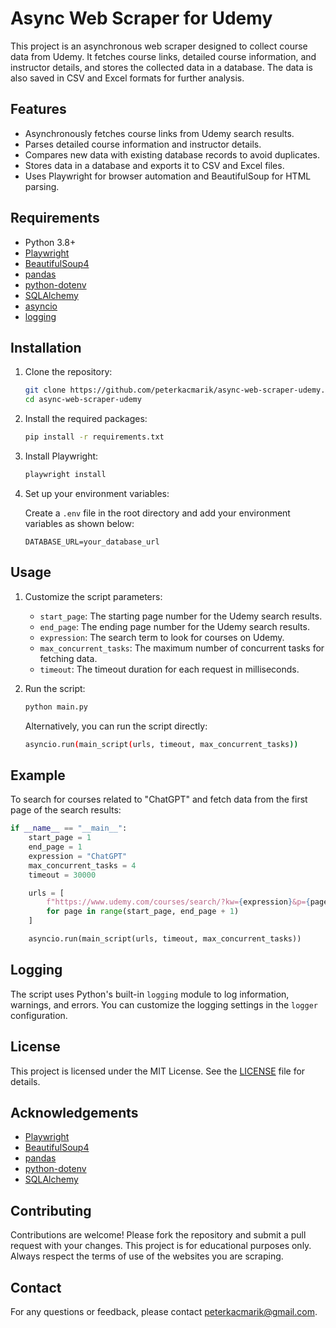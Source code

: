 
# Async Web Scraper for Udemy

This project is an asynchronous web scraper designed to collect course data from Udemy. It fetches course links, detailed course information, and instructor details, and stores the collected data in a database. The data is also saved in CSV and Excel formats for further analysis.

## Features

- Asynchronously fetches course links from Udemy search results.
- Parses detailed course information and instructor details.
- Compares new data with existing database records to avoid duplicates.
- Stores data in a database and exports it to CSV and Excel files.
- Uses Playwright for browser automation and BeautifulSoup for HTML parsing.

## Requirements

- Python 3.8+
- [Playwright](https://playwright.dev/python/docs/intro)
- [BeautifulSoup4](https://www.crummy.com/software/BeautifulSoup/bs4/doc/)
- [pandas](https://pandas.pydata.org/)
- [python-dotenv](https://pypi.org/project/python-dotenv/)
- [SQLAlchemy](https://www.sqlalchemy.org/)
- [asyncio](https://docs.python.org/3/library/asyncio.html)
- [logging](https://docs.python.org/3/library/logging.html)

## Installation

1. Clone the repository:

    ```bash
    git clone https://github.com/peterkacmarik/async-web-scraper-udemy.git
    cd async-web-scraper-udemy
    ```

2. Install the required packages:

    ```bash
    pip install -r requirements.txt
    ```

3. Install Playwright:

    ```bash
    playwright install
    ```

4. Set up your environment variables:

    Create a `.env` file in the root directory and add your environment variables as shown below:

    ```env
    DATABASE_URL=your_database_url
    ```

## Usage

1. Customize the script parameters:

    - `start_page`: The starting page number for the Udemy search results.
    - `end_page`: The ending page number for the Udemy search results.
    - `expression`: The search term to look for courses on Udemy.
    - `max_concurrent_tasks`: The maximum number of concurrent tasks for fetching data.
    - `timeout`: The timeout duration for each request in milliseconds.

2. Run the script:

    ```bash
    python main.py
    ```

    Alternatively, you can run the script directly:

    ```bash
    asyncio.run(main_script(urls, timeout, max_concurrent_tasks))
    ```

## Example

To search for courses related to "ChatGPT" and fetch data from the first page of the search results:

```python
if __name__ == "__main__":
    start_page = 1
    end_page = 1
    expression = "ChatGPT"
    max_concurrent_tasks = 4
    timeout = 30000

    urls = [
        f"https://www.udemy.com/courses/search/?kw={expression}&p={page}&q={expression}&src=sac"
        for page in range(start_page, end_page + 1)
    ]

    asyncio.run(main_script(urls, timeout, max_concurrent_tasks))
```

## Logging

The script uses Python's built-in `logging` module to log information, warnings, and errors. You can customize the logging settings in the `logger` configuration.

## License

This project is licensed under the MIT License. See the [LICENSE](LICENSE) file for details.

## Acknowledgements

- [Playwright](https://playwright.dev/python/docs/intro)
- [BeautifulSoup4](https://www.crummy.com/software/BeautifulSoup/bs4/doc/)
- [pandas](https://pandas.pydata.org/)
- [python-dotenv](https://pypi.org/project/python-dotenv/)
- [SQLAlchemy](https://www.sqlalchemy.org/)

## Contributing

Contributions are welcome! Please fork the repository and submit a pull request with your changes.
This project is for educational purposes only. Always respect the terms of use of the websites you are scraping.

## Contact

For any questions or feedback, please contact [peterkacmarik@gmail.com](mailto:peterkacmarik@gmail.com).

